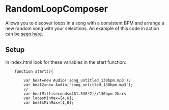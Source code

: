 # RandomLoopComposer

Allows you to discover loops in a song with a consistent BPM and arrange a new random song with your selections. An example of this code in action can be [seen here](http://realultimatetv.com/RandomLoopComposer/).

## Setup

In index.html look for these variables in the start function:

```
	function start(){
	
		var beat=new Audio('song_untitled_130bpm.mp3');
		var beat2=new Audio('song_untitled_130bpm.mp3');
		//
		var beatMilliseconds=461.538*2;//130bpm 2bars
		var loopsMinMax=[4,6];
		var beatsMinMax=[1,8];
```
